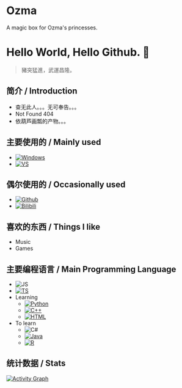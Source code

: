 # Ozma
A magic box for Ozma's princesses.
# Hello World, Hello Github. :rainbow:

> 豬突猛進，武運昌隆。

## 简介 / Introduction
- 查无此人。。。无可奉告。。。
- Not Found 404
- 依葫芦画瓢的产物。。。

## 主要使用的 / Mainly used

- [![Windows](https://img.shields.io/badge/Windows-10-4e9eee?style=flat-square&logo=windows&logoColor=white)](https://www.microsoft.com/windows/windows-10)
- [![VS](https://img.shields.io/badge/-Visual%20Studio-5C2D91?logo=visualstudio&logoColor=white&style=flat-square)](https://visualstudio.microsoft.com/)

## 偶尔使用的 / Occasionally used

- [![Github](https://img.shields.io/badge/-GitHub-black?logo=GitHub&style=flat-square)](https://github.com/Catchyou21)&nbsp;
- [![Bilibili](https://img.shields.io/badge/-Bilibili-fb7299?logo=bilibili&logoColor=white&style=flat-square)](https://space.bilibili.com/297469854)&nbsp;

## 喜欢的东西 / Things I like
- Music
- Games

## 主要编程语言 / Main Programming Language
- ![JS](https://img.shields.io/badge/-JavaScript-f7df1e?logo=javascript&logoColor=white&style=flat-square)
- [![TS](https://img.shields.io/badge/-TypeScript-3178C6?logo=typescript&logoColor=white&style=flat-square)](https://www.typescriptlang.org/)
- Learning
  - [![Python](https://img.shields.io/badge/-Python-3776ab?logo=python&logoColor=white&style=flat-square)](https://www.python.org/)
  - [![C++](https://img.shields.io/badge/-C++-00599c?logo=cplusplus&logoColor=white&style=flat-square)](https://isocpp.org/)
  - [![HTML](https://img.shields.io/badge/-HTML-E34F26?logo=html5&logoColor=white&style=flat-square)](https://html5.org/)
- To learn
  - ![C#](https://img.shields.io/badge/-C%23%20%2F%20C%20Sharp-239120?logo=csharp&logoColor=white&style=flat-square)
  - [![Java](https://img.shields.io/badge/-Java-007396?logo=java&logoColor=white&style=flat-square)](https://developer.oracle.com/java/)
  - [![R](https://img.shields.io/badge/-R-276DC3?logo=r&logoColor=white&style=flat-square)](https://www.r-project.org/)

## 统计数据 / Stats

[![Activity Graph](https://activity-graph.herokuapp.com/graph?username=Catchyou21&theme=react-dark)](https://github.com/Catchyou21)
